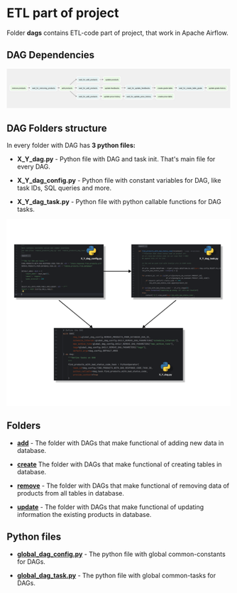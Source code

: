 # ETL part of project

Folder **dags** contains ETL-code part of project, that work in Apache Airflow.

## DAG Dependencies

<p align="center">
  <img src=../docs/pictures/dag_depends.png alt="dag_depends">
</p>

## DAG Folders structure

In every folder with DAG has **3 python files:**

 * **X_Y_dag.py** - Python file with DAG and task init. That's main file for every DAG.


 * **X_Y_dag_config.py** - Python file with constant variables for DAG, like task IDs, SQL queries and more.


 * **X_Y_dag_task.py** - Python file with python callable functions for DAG tasks.

<p align="center">
  <img src=../docs/pictures/dag_files_depends.png alt="dag_files_depends">
</p>

## Folders

 * [**add**](add) - The folder with DAGs that make functional of adding new data in database.


 * [**create**](create) The folder with DAGs that make functional of creating tables in database.


 * [**remove**](remove) - The folder with DAGs that make functional of removing data of products from all tables
 in database.


 * [**update**](update) - The folder with DAGs that make functional of updating information the existing
 products in database.

## Python files
  * [**global_dag_config.py**](global_dag_config.py) - The python file with global common-constants for DAGs.


  * [**global_dag_task.py**](global_dag_task.py) - The python file with global common-tasks for DAGs.
